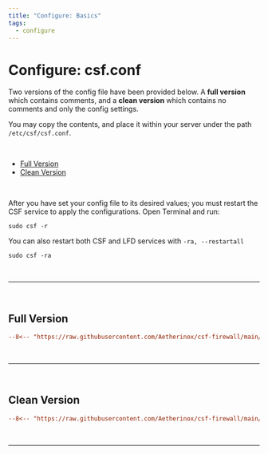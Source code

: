 ```yaml
---
title: "Configure: Basics"
tags:
  - configure
---
```


# Configure: csf.conf <!-- omit from toc -->
Two versions of the config file have been provided below. A **full version** which contains comments, and a **clean version** which contains no comments and only the config settings. 

You may copy the contents, and place it within your server under the path `/etc/csf/csf.conf`.

<br />

- [Full Version](#full-version)
- [Clean Version](#clean-version)

<br />

After you have set your config file to its desired values; you must restart the CSF service to apply the configurations. Open Terminal and run:

```shell
sudo csf -r
```

You can also restart both CSF and LFD services with `-ra, --restartall`
```shell
sudo csf -ra
```

<br />

---

<br />

## Full Version
```ini
--8<-- "https://raw.githubusercontent.com/Aetherinox/csf-firewall/main/extras/example_configs/etc/csf/csf.conf"
```

<br />

---

<br />

## Clean Version
```ini
--8<-- "https://raw.githubusercontent.com/Aetherinox/csf-firewall/main/extras/example_configs/etc/csf/csf.conf.clean"
```


<br />

---

<br />
